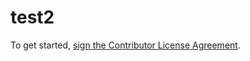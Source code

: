 # test2
To get started, <a href="https://www.clahub.com/agreements/abarrell/test">sign the Contributor License Agreement</a>.
